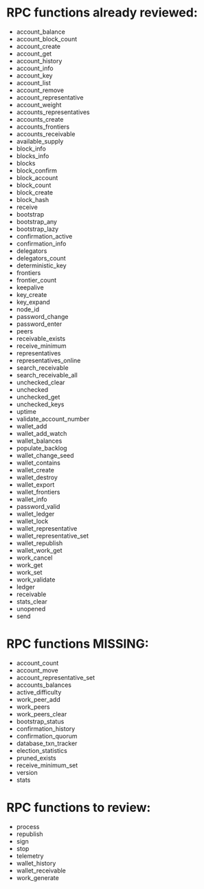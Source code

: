 # RPC functions already reviewed:
- account_balance
- account_block_count
- account_create
- account_get
- account_history
- account_info
- account_key
- account_list
- account_remove
- account_representative
- account_weight
- accounts_representatives
- accounts_create
- accounts_frontiers
- accounts_receivable
- available_supply
- block_info
- blocks_info
- blocks
- block_confirm
- block_account
- block_count
- block_create
- block_hash
- receive
- bootstrap
- bootstrap_any
- bootstrap_lazy
- confirmation_active
- confirmation_info
- delegators
- delegators_count
- deterministic_key
- frontiers
- frontier_count
- keepalive
- key_create
- key_expand
- node_id
- password_change
- password_enter
- peers
- receivable_exists
- receive_minimum
- representatives
- representatives_online
- search_receivable
- search_receivable_all
- unchecked_clear
- unchecked
- unchecked_get
- unchecked_keys
- uptime
- validate_account_number
- wallet_add
- wallet_add_watch
- wallet_balances
- populate_backlog
- wallet_change_seed
- wallet_contains
- wallet_create
- wallet_destroy
- wallet_export
- wallet_frontiers
- wallet_info
- password_valid
- wallet_ledger
- wallet_lock
- wallet_representative
- wallet_representative_set
- wallet_republish
- wallet_work_get
- work_cancel
- work_get
- work_set
- work_validate
- ledger
- receivable
- stats_clear
- unopened
- send

# RPC functions MISSING:
- account_count
- account_move
- account_representative_set
- accounts_balances
- active_difficulty
- work_peer_add
- work_peers
- work_peers_clear
- bootstrap_status
- confirmation_history
- confirmation_quorum
- database_txn_tracker
- election_statistics
- pruned_exists
- receive_minimum_set
- version
- stats

# RPC functions to review:
- process
- republish
- sign
- stop
- telemetry
- wallet_history
- wallet_receivable
- work_generate

